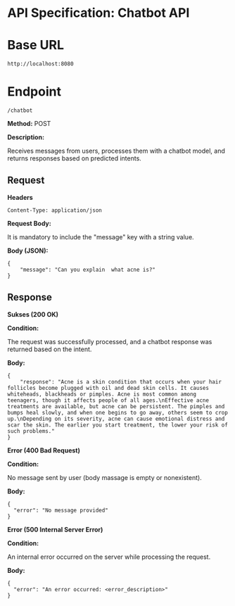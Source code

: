 # API Specification: Chatbot API

# Base URL
```
http://localhost:8080
```

# Endpoint
```
/chatbot
```

**Method:** POST

**Description:** 

Receives messages from users, processes them with a chatbot model, and returns responses based on predicted intents.

## Request
**Headers**
```
Content-Type: application/json
```

**Request Body:** 

It is mandatory to include the "message" key with a string value.

**Body (JSON):**
```
{
    "message": "Can you explain  what acne is?"
}
```

## Response
**Sukses (200 OK)**

**Condition:** 

The request was successfully processed, and a chatbot response was returned based on the intent.

**Body:**
```
{
    "response": "Acne is a skin condition that occurs when your hair follicles become plugged with oil and dead skin cells. It causes whiteheads, blackheads or pimples. Acne is most common among teenagers, though it affects people of all ages.\nEffective acne treatments are available, but acne can be persistent. The pimples and bumps heal slowly, and when one begins to go away, others seem to crop up.\nDepending on its severity, acne can cause emotional distress and scar the skin. The earlier you start treatment, the lower your risk of such problems."
}
```

**Error (400 Bad Request)**

**Condition:** 

No message sent by user (body massage is empty or nonexistent).

**Body:**
```
{
  "error": "No message provided"
}
```

**Error (500 Internal Server Error)**

**Condition:**

An internal error occurred on the server while processing the request.

**Body:**
```
{
  "error": "An error occurred: <error_description>"
}
```
